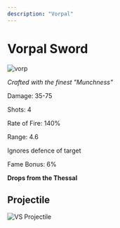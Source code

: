 ```yaml
---
description: "Vorpal"
---
```


# Vorpal Sword

![vorp](https://cdn.discordapp.com/attachments/1187552567295758487/1187891996954738810/Vorpal_Sword_1.png)

<i>Crafted with the finest "Munchness"</i>

Damage: 35-75

Shots: 4

Rate of Fire: 140%

Range: 4.6

Ignores defence of target

Fame Bonus: 6%

**Drops from the Thessal**

## Projectile

![VS Projectile](https://cdn.discordapp.com/attachments/1160376179996496013/1187867278247739482/Vorpal_Sword.gif)

